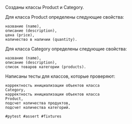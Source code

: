 Созданы классы Product и Category.

Для класса Product определены следующие свойства:

    название (name),
    описание (description),
    цена (price),
    количество в наличии (quantity).

Для класса Category определены следующие свойства:

    название (name),
    описание (description),
    список товаров категории (products).

Написаны тесты для классов, которые проверяют:

    корректность инициализации объектов класса
    Category,
    корректность инициализации объектов класса
    Product,
    подсчет количества продуктов,
    подсчет количества категорий.

    #pytest #assert #fixtures

